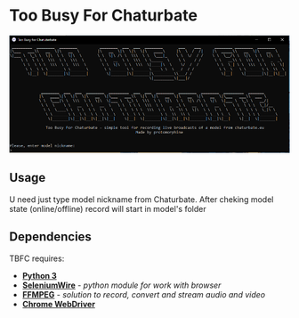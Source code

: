 # Too Busy For Chaturbate
![](main.png)

## Usage

U need just type model nickname from Chaturbate.
After cheking model state (online/offline) record will start in model's folder

## Dependencies
TBFC requires:
- [**Python 3**](https://www.python.org/)
- [**SeleniumWire**](https://github.com/wkeeling/selenium-wire) - *python module for work with browser*
- [**FFMPEG**](https://ffmpeg.org/) - *solution to record, convert and stream audio and video*
- [**Chrome WebDriver**](https://chromedriver.chromium.org/home)
